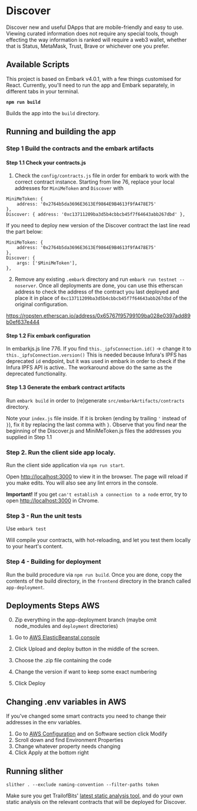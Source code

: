 
# Discover  

Discover new and useful DApps that are mobile-friendly and easy to use. Viewing curated information does not require any special tools, though effecting the way information is ranked will require a web3 wallet, whether that is Status, MetaMask, Trust, Brave or whichever one you prefer.

## Available Scripts

This project is based on Embark v4.0.1, with a few things customised for React. Currently, you'll need to run the app and Embark separately, in different tabs in your terminal. 

**`npm run build`**

Builds the app into the `build` directory.

## Running and building the app

### Step 1 Build the contracts and the embark artifacts

#### Step 1.1 Check your contracts.js

1. Check the `config/contracts.js` file in order for embark to work with the correct contract instance. Starting from line 76, replace your local addresses for `MiniMeToken` and `Discover` with

```
MiniMeToken: {
	address: '0x2764b5da3696E3613Ef9864E9B4613f9fA478E75'
},
Discover: { address: '0xc13711209ba3d5b4cbbcb45f7f64643abb267dbd' },
```

If you need to deploy new version of the Discover contract the last line read the part below:

```
MiniMeToken: {
	address: '0x2764b5da3696E3613Ef9864E9B4613f9fA478E75'
},
Discover: {
	args: ['$MiniMeToken'],
},
```

2. Remove any existing `.embark` directory and run `embark run testnet --noserver`. Once all deployments are done, you can use this etherscan address to check the address of the contract you last deployed and place it in place of `0xc13711209ba3d5b4cbbcb45f7f64643abb267dbd` of the original configuration.

https://ropsten.etherscan.io/address/0x65767f95799109ba028e0397add89b0ef637e444

#### Step 1.2 Fix embark configuration

In embarkjs.js line 776. If you find `this._ipfsConnection.id()` -> change it to `this._ipfsConnection.version()`
This is needed because Infura's IPFS has deprecated `id` endpoint, but it was used in embark in order to check if the Infura IPFS API is active.. The workaround above do the same as the deprecated functionality.

#### Step 1.3 Generate the embark contract artifacts

Run `embark build` in order to (re)generate `src/embarkArtifacts/contracts` directory. 

Note your `index.js` file inside. If it is broken (ending by trailing `'` instead of `}`), fix it by replacing the last comma with `}`.
Observe that you find near the beginning of the Discover.js and MiniMeToken.js files the addresses you supplied in Step 1.1

### Step 2. Run the client side app localy.

Run the client side application via `npm run start`.

Open [http://localhost:3000](http://localhost:3000) to view it in the browser. The page will reload if you make edits. You will also see any lint errors in the console.
 
**Important!** If you get `can't establish a connection to a node` error, try to open [http://localhost:3000](http://localhost:3000) in Chrome.
 
### Step 3 - Run the unit tests

Use `embark test`

Will compile your contracts, with hot-reloading, and let you test them locally to your heart's content. 

### Step 4 - Building for deployment

Run the build procedure via `npm run build`. Once you are done, copy the contents of the build directory, in the `frontend` directory in the branch called `app-deployment`.

## Deployments Steps AWS

0. Zip everything in the app-deployment branch (maybe omit node_modules and `deployment` directories)
1. Go to [AWS ElasticBeanstal console](https://us-east-1.console.aws.amazon.com/elasticbeanstalk/home?region=us-east-1#/environment/dashboard?applicationName=dev-dap-ps-app&environmentId=e-zcpbhkm3gw)

2. Click Upload and deploy button in the middle of the screen.

3. Choose the .zip file containing the code

4. Change the version if want to keep some exact numbering

5. Click Deploy

## Changing .env variables in AWS

If you've changed some smart contracts you need to change their addresses in the env variables.

1. Go to [AWS Configuration](https://us-east-1.console.aws.amazon.com/elasticbeanstalk/home?region=us-east-1#/environment/configuration?applicationName=dev-dap-ps-app&environmentId=e-zcpbhkm3gw) and on Software section click Modify
2. Scroll down and find Environment Properties
3. Change whatever property needs changing
4. Click Apply at the bottom right

## Running slither

`slither . --exclude naming-convention --filter-paths token `

Make sure you get TrailofBits' [latest static analysis tool](https://securityonline.info/slither/), and do your own static analysis on the relevant contracts that will be deployed for Discover.